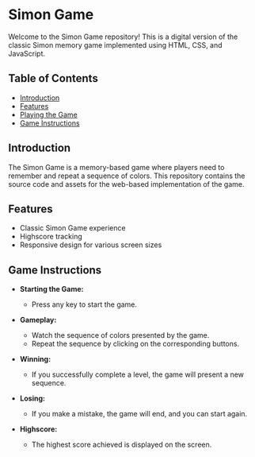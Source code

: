 # Simon Game

Welcome to the Simon Game repository! This is a digital version of the classic Simon memory game implemented using HTML, CSS, and JavaScript.

## Table of Contents

- [Introduction](#introduction)
- [Features](#features)
- [Playing the Game](#playing-the-game)
- [Game Instructions](#game-instructions)

## Introduction

The Simon Game is a memory-based game where players need to remember and repeat a sequence of colors. This repository contains the source code and assets for the web-based implementation of the game.

## Features

- Classic Simon Game experience
- Highscore tracking
- Responsive design for various screen sizes

## Game Instructions

- **Starting the Game:**

  - Press any key to start the game.

- **Gameplay:**

  - Watch the sequence of colors presented by the game.
  - Repeat the sequence by clicking on the corresponding buttons.

- **Winning:**

  - If you successfully complete a level, the game will present a new sequence.

- **Losing:**

  - If you make a mistake, the game will end, and you can start again.

- **Highscore:**
  - The highest score achieved is displayed on the screen.
